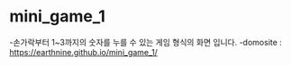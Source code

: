 # mini_game_1
-손가락부터 1~3까지의 숫자를 누를 수 있는 게임 형식의 화면 입니다. 
-domosite : https://earthnine.github.io/mini_game_1/
